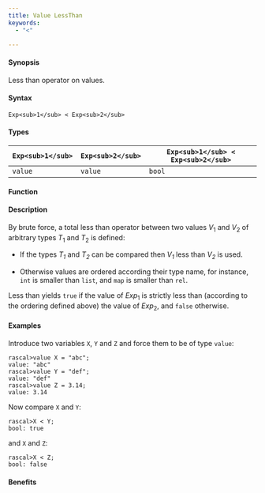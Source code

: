 ```yaml
---
title: Value LessThan
keywords:
  - "<"

---
```


#### Synopsis

Less than operator on values.

#### Syntax

`Exp<sub>1</sub> < Exp<sub>2</sub>`

#### Types


| `Exp<sub>1</sub>` | `Exp<sub>2</sub>` | `Exp<sub>1</sub> < Exp<sub>2</sub>`  |
| --- | --- | --- |
| `value`   |  `value`  | `bool`                |


#### Function

#### Description

By brute force, a total less than operator between two values _V_<sub>1</sub> and _V_<sub>2</sub> of arbitrary types _T_<sub>1</sub> and _T_<sub>2</sub> is defined:

*  If the types _T<sub>1</sub>_ and _T<sub>2</sub>_ can be compared then _V<sub>1</sub>_ less than _V<sub>2</sub>_ is used.

*  Otherwise values are ordered according their type name, for instance, `int` is smaller than `list`, and `map` is smaller than `rel`.


Less than yields `true` if the value of _Exp_<sub>1</sub> is strictly less
than (according to the ordering defined above) the value of _Exp_<sub>2</sub>, and `false` otherwise.

#### Examples

Introduce two variables `X`, `Y` and `Z` and force them to be of type `value`:

```rascal-shell
rascal>value X = "abc";
value: "abc"
rascal>value Y = "def";
value: "def"
rascal>value Z = 3.14;
value: 3.14
```
Now compare `X` and `Y`:

```rascal-shell
rascal>X < Y;
bool: true
```
and `X` and `Z`:

```rascal-shell
rascal>X < Z;
bool: false
```

#### Benefits


